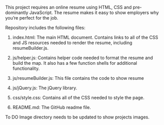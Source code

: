 This project requires an online resume using HTML, CSS and pre-dominantly JavaScript. The resume makes it easy to show employers why you’re perfect for the job. 


Repository includes the following files:

1. index.html: The main HTML document. Contains links to all of the CSS and JS resources needed to render the resume, including resumeBuilder.js.


2. js/helper.js: Contains helper code needed to format the resume and build the map. It also has a few function shells for additional functionality.


3. js/resumeBuilder.js: This file contains the code to show resume


4. js/jQuery.js: The jQuery library.


5. css/style.css: Contains all of the CSS needed to style the page.


6. README.md: The GitHub readme file.


To DO Image directory needs to be updated to show projects images.